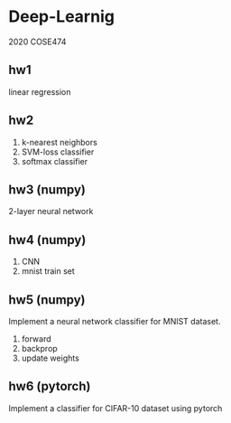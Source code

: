 # Deep-Learnig
2020 COSE474   

## hw1  
linear regression

## hw2
1. k-nearest neighbors   
2. SVM-loss classifier    
3. softmax classifier

## hw3 (numpy)
2-layer neural network

## hw4 (numpy)
1. CNN
2. mnist train set

## hw5 (numpy)
Implement a neural network classifier for MNIST dataset.
1. forward
2. backprop
3. update weights 

## hw6 (pytorch)
Implement a classifier for CIFAR-10 dataset using pytorch
